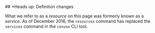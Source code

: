 <div class="block-callout block-show-callout type-info" markdown="1">
## *Heads up: Definition changes

What we refer to as a _resource_ on this page was formerly known as a _service_. As of December 2016, the `resources` command has replaced the `services` command in the `convox` CLI tool.

<!--
For more details, see [Definitions](/docs/definitions/).
-->
</div>
